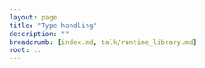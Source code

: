 ```yaml
---
layout: page
title: "Type handling"
description: ""
breadcrumb: [index.md, talk/runtime_library.md]
root: ..
---
```

